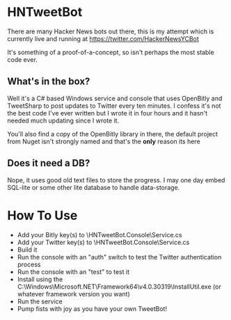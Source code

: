 HNTweetBot
==========
There are many Hacker News bots out there, this is my attempt which is currently live and running at https://twitter.com/HackerNewsYCBot

It's something of a proof-of-a-concept, so isn't perhaps the most stable code ever.

What's in the box?
------------------
Well it's a C# based Windows service and console that uses OpenBitly and TweetSharp to post updates to Twitter every ten minutes. I confess it's not the best code I've ever written but I wrote it in four hours and it hasn't needed much updating since I wrote it.

You'll also find a copy of the OpenBitly library in there, the default project from Nuget isn't strongly named and that's the **only** reason its here

Does it need a DB?
------------------
Nope, it uses good old text files to store the progress. I may one day embed SQL-lite or some other lite database to handle data-storage.

How To Use
==========
* Add your Bitly key(s) to \HNTweetBot.Console\Service.cs
* Add your Twitter key(s) to \HNTweetBot.Console\Service.cs
* Build it
* Run the console with an "auth" switch to test the Twitter authentication process
* Run the console with an "test" to test it
* Install using the C:\Windows\Microsoft.NET\Framework64\v4.0.30319\InstallUtil.exe (or whatever framework version you want)
* Run the service
* Pump fists with joy as you have your own TweetBot!